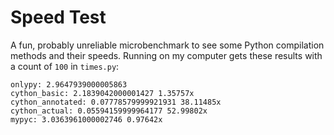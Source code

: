 # Speed Test

A fun, probably unreliable microbenchmark to see some Python compilation methods and their speeds.
Running on my computer gets these results with a count of `100` in `times.py`:


```
onlypy: 2.9647939000005863
cython_basic: 2.1839042000001427 1.35757x
cython_annotated: 0.07778579999921931 38.11485x
cython_actual: 0.05594159999964177 52.99802x
mypyc: 3.0363961000002746 0.97642x
```
